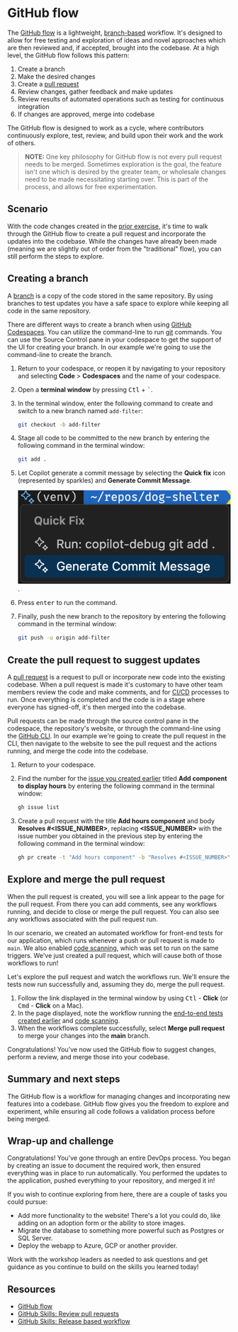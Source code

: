# GitHub flow

The [GitHub flow](https://docs.github.com/en/get-started/quickstart/github-flow) is a lightweight, [branch-based](https://docs.github.com/en/pull-requests/collaborating-with-pull-requests/proposing-changes-to-your-work-with-pull-requests/about-branches) workflow. It's designed to allow for free testing and exploration of ideas and novel approaches which are then reviewed and, if accepted, brought into the codebase. At a high level, the GitHub flow follows this pattern:

1. Create a branch
1. Make the desired changes
1. Create a [pull request](https://docs.github.com/en/pull-requests/collaborating-with-pull-requests/proposing-changes-to-your-work-with-pull-requests/about-pull-requests)
1. Review changes, gather feedback and make updates
1. Review results of automated operations such as testing for continuous integration
1. If changes are approved, merge into codebase

The GitHub flow is designed to work as a cycle, where contributors continuously explore, test, review, and build upon their work and the work of others.

> **NOTE:** One key philosophy for GitHub flow is not every pull request needs to be merged. Sometimes exploration is the goal, the feature isn't one which is desired by the greater team, or wholesale changes need to be made necessitating starting over. This is part of the process, and allows for free experimentation.

## Scenario

With the code changes created in the [prior exercise](./5-coding.md), it's time to walk through the GitHub flow to create a pull request and incorporate the updates into the codebase. While the changes have already been made (meaning we are slightly out of order from the "traditional" flow), you can still perform the steps to explore.

## Creating a branch

A [branch](https://docs.github.com/en/pull-requests/collaborating-with-pull-requests/proposing-changes-to-your-work-with-pull-requests/about-branches) is a copy of the code stored in the same repository. By using branches to test updates you have a safe space to explore while keeping all code in the same repository.

There are different ways to create a branch when using [GitHub Codespaces](https://github.com/features/codespaces). You can utilize the command-line to run [git](https://git-scm.com/docs/git-branch) commands. You can use the Source Control pane in your codespace to get the support of the UI for creating your branch. In our example we're going to use the command-line to create the branch.

1. Return to your codespace, or reopen it by navigating to your repository and selecting **Code** > **Codespaces** and the name of your codespace.
2. Open a **terminal window** by pressing <kbd>Ctl</kbd> + <kbd>`</kbd>.
3. In the terminal window, enter the following command to create and switch to a new branch named `add-filter`:

    ```bash
    git checkout -b add-filter
    ```

4. Stage all code to be committed to the new branch by entering the following command in the terminal window:

    ```bash
    git add .
    ```

5. Let Copilot generate a commit message by selecting the **Quick fix** icon (represented by sparkles) and **Generate Commit Message**.

    ![Screenshot of the quick fix menu with Generate Commit Message selected](./images/7-generate-commit-message.png).

6. Press <kbd>enter</kbd> to run the command.
7. Finally, push the new branch to the repository by entering the following command in the terminal window:

    ```bash
    git push -u origin add-filter
    ```

## Create the pull request to suggest updates

A [pull request](https://docs.github.com/en/pull-requests/collaborating-with-pull-requests/proposing-changes-to-your-work-with-pull-requests/about-pull-requests) is a request to pull or incorporate new code into the existing codebase. When a pull request is made it's customary to have other team members review the code and make comments, and for [CI/CD](https://resources.github.com/ci-cd/) processes to run. Once everything is completed and the code is in a stage where everyone has signed-off, it's then merged into the codebase.

Pull requests can be made through the source control pane in the codespace, the repository's website, or through the command-line using the [GitHub CLI](https://cli.github.com/). In our example we're going to create the pull request in the CLI, then navigate to the website to see the pull request and the actions running, and merge the code into the codebase.

1. Return to your codespace.
1. Find the number for the [issue you created earlier](./2-issues.md) titled **Add component to display hours** by entering the following command in the terminal window:

    ```bash
    gh issue list
    ```

1. Create a pull request with the title **Add hours component** and body **Resolves #\<ISSUE_NUMBER\>**, replacing **\<ISSUE_NUMBER\>** with the issue number you obtained in the previous step by entering the following command in the terminal window:

    ```bash
    gh pr create -t "Add hours component" -b "Resolves #<ISSUE_NUMBER>"
    ```

## Explore and merge the pull request

When the pull request is created, you will see a link appear to the page for the pull request. From there you can add comments, see any workflows running, and decide to close or merge the pull request. You can also see any workflows associated with the pull request run.

In our scenario, we created an automated workflow for front-end tests for our application, which runs whenever a push or pull request is made to `main`. We also enabled [code scanning](../exercises/1-code-scanning.md), which was set to run on the same triggers. We've just created a pull request, which will cause both of those workflows to run!

Let's explore the pull request and watch the workflows run. We'll ensure the tests now run successfully and, assuming they do, merge the pull request.

1. Follow the link displayed in the terminal window by using <kbd>Ctl</kbd> - **Click** (or <kbd>Cmd</kbd> - **Click** on a Mac).
1. In the page displayed, note the workflow running the [end-to-end tests created earlier](./4-testing.md) and [code scanning](../exercises/1-code-scanning.md).
1. When the workflows complete successfully, select **Merge pull request** to merge your changes into the **main** branch.

Congratulations! You've now used the GitHub flow to suggest changes, perform a review, and merge those into your codebase.

## Summary and next steps

The GitHub flow is a workflow for managing changes and incorporating new features into a codebase. GitHub flow gives you the freedom to explore and experiment, while ensuring all code follows a validation process before being merged.

## Wrap-up and challenge

Congratulations! You've gone through an entire DevOps process. You began by creating an issue to document the required work, then ensured everything was in place to run automatically. You performed the updates to the application, pushed everything to your repository, and merged it in!

If you wish to continue exploring from here, there are a couple of tasks you could pursue:

- Add more functionality to the website! There's a lot you could do, like adding on an adoption form or the ability to store images.
- Migrate the database to something more powerful such as Postgres or SQL Server.
- Deploy the webapp to Azure, GCP or another provider.

Work with the workshop leaders as needed to ask questions and get guidance as you continue to build on the skills you learned today!

## Resources

- [GitHub flow](https://docs.github.com/en/get-started/quickstart/github-flow)
- [GitHub Skills: Review pull requests](https://github.com/skills/review-pull-requests)
- [GitHub Skills: Release based workflow](https://github.com/skills/release-based-workflow)
